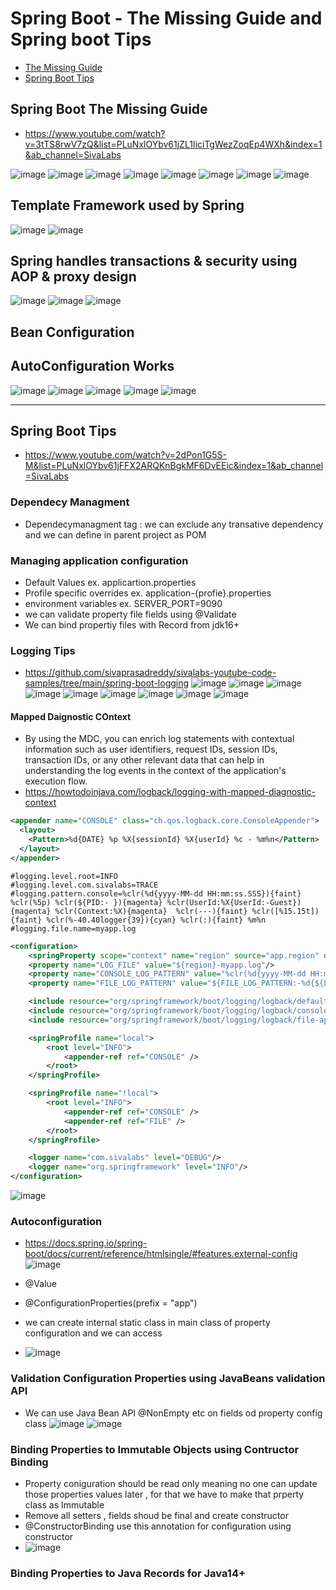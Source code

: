 # Spring Boot - The Missing Guide and Spring boot Tips
- [The Missing Guide](#spring-boot-the-missing-guide)
- [Spring Boot Tips](#spring-boot-tips)


## Spring Boot The Missing Guide
- https://www.youtube.com/watch?v=3tTS8rwV7zQ&list=PLuNxlOYbv61jZL1IiciTgWezZoqEp4WXh&index=1&ab_channel=SivaLabs


![image](https://user-images.githubusercontent.com/69948118/228121911-356eed30-a461-4f21-b60f-d9850adfdd4e.png)
![image](https://user-images.githubusercontent.com/69948118/228122653-54279153-f7dc-449a-b7e1-25675b235c6a.png)
![image](https://user-images.githubusercontent.com/69948118/228123223-85b1ddbc-ee3b-48d0-929d-f8f8a6a60da4.png)
![image](https://user-images.githubusercontent.com/69948118/228123240-26f62d41-9e7e-43c0-aa12-54a2b2acf34c.png)
![image](https://user-images.githubusercontent.com/69948118/228123856-e9d325dd-d274-4e2e-852a-6fcb7e267341.png)
![image](https://user-images.githubusercontent.com/69948118/228123886-adf225ec-d56c-46d3-b741-e4f436309d32.png)
![image](https://user-images.githubusercontent.com/69948118/228124056-e8a3033c-cd20-4b74-8fbd-7455e1ca1137.png)
![image](https://user-images.githubusercontent.com/69948118/228138190-79e84217-814e-48da-a9c9-bacfd2267b28.png)
## Template Framework used by Spring
![image](https://user-images.githubusercontent.com/69948118/228138333-b9bb4bf9-9587-44df-a108-aec53fecd931.png)
![image](https://user-images.githubusercontent.com/69948118/228138838-61e6ca52-dee7-45d2-8e26-bb004366077a.png)
## Spring handles transactions & security using AOP & proxy design
![image](https://user-images.githubusercontent.com/69948118/228139057-ac1c5b0d-643a-4eec-b614-c1a743d4ceb5.png)
![image](https://user-images.githubusercontent.com/69948118/228142731-15a4269e-48a9-4b8d-8d48-3199060a57d5.png)
![image](https://user-images.githubusercontent.com/69948118/228143396-475b7ff3-15ba-4dab-96e4-365781741e7b.png)
## Bean Configuration
## AutoConfiguration Works
![image](https://user-images.githubusercontent.com/69948118/236757652-33bb7784-ac06-4fa5-b645-0380dd0c403f.png)
![image](https://user-images.githubusercontent.com/69948118/236758155-10e4fba9-8db8-4b3c-943a-92570a850cf4.png)
![image](https://user-images.githubusercontent.com/69948118/236759029-524bca04-cd69-46f5-bc65-012be7fac43c.png)
![image](https://user-images.githubusercontent.com/69948118/236759064-de7ec436-e35a-47f3-893f-0ab02b4bc357.png)
![image](https://user-images.githubusercontent.com/69948118/236759323-914567cc-e0db-4889-a76d-5cbd909c7665.png)

---
## Spring Boot Tips
- https://www.youtube.com/watch?v=2dPon1G5S-M&list=PLuNxlOYbv61jFFX2ARQKnBgkMF6DvEEic&index=1&ab_channel=SivaLabs

### Dependecy Managment
- Dependecymanagment tag : we can exclude any transative dependency and we can define in parent project as POM 

### Managing application configuration
- Default Values ex. applicartion.properties
- Profile specific overrides ex. application-{profie}.properties
- environment variables ex.  SERVER_PORT=9090
- we can validate property file fields using @Validate
- We can bind propertiy files with Record from jdk16+

### Logging Tips
- https://github.com/sivaprasadreddy/sivalabs-youtube-code-samples/tree/main/spring-boot-logging
![image](https://github.com/jdbirla/JD_Spring_Boot_Master/assets/69948118/4aad686d-3cb2-4f88-ab8d-13ee539ca279)
![image](https://github.com/jdbirla/JD_Spring_Boot_Master/assets/69948118/3d1b331c-1ece-4ba3-9b28-deb2fd669095)
![image](https://github.com/jdbirla/JD_Spring_Boot_Master/assets/69948118/ffd79c35-e082-40a3-a51b-bd663a05f373)
![image](https://github.com/jdbirla/JD_Spring_Boot_Master/assets/69948118/e8244d02-b255-4b02-807e-1d37acbc36ef)
![image](https://github.com/jdbirla/JD_Spring_Boot_Master/assets/69948118/5ce9a1bb-e87c-4915-9ae8-558854f8ec72)
![image](https://github.com/jdbirla/JD_Spring_Boot_Master/assets/69948118/4b6f61b7-aec7-4e11-ac19-4ab2275af3d1)
![image](https://github.com/jdbirla/JD_Spring_Boot_Master/assets/69948118/23b30ab6-e39a-48c0-ba5f-664b31750a29)
![image](https://github.com/jdbirla/JD_Spring_Boot_Master/assets/69948118/17dc8ce1-3d7f-41f3-8dd7-fb78b3c075fe)
![image](https://github.com/jdbirla/JD_Spring_Boot_Master/assets/69948118/22cbef17-33c5-4e71-aaaa-020005188780)
#### Mapped Daignostic COntext
- By using the MDC, you can enrich log statements with contextual information such as user identifiers, request IDs, session IDs, transaction IDs, or any other relevant data that can help in understanding the log events in the context of the application's execution flow.
- https://howtodoinjava.com/logback/logging-with-mapped-diagnostic-context
```xml
<appender name="CONSOLE" class="ch.qos.logback.core.ConsoleAppender"> 
  <layout>
    <Pattern>%d{DATE} %p %X{sessionId} %X{userId} %c - %m%n</Pattern>
  </layout> 
</appender>
 ```
 ```
#logging.level.root=INFO
#logging.level.com.sivalabs=TRACE
#logging.pattern.console=%clr(%d{yyyy-MM-dd HH:mm:ss.SSS}){faint} %clr(%5p) %clr(${PID:- }){magenta} %clr(UserId:%X{UserId:-Guest}){magenta} %clr(Context:%X){magenta}  %clr(---){faint} %clr([%15.15t]){faint} %clr(%-40.40logger{39}){cyan} %clr(:){faint} %m%n
#logging.file.name=myapp.log
 ```
```xml
<configuration>
    <springProperty scope="context" name="region" source="app.region" defaultValue="us-east-1"/>
    <property name="LOG_FILE" value="${region}-myapp.log"/>
    <property name="CONSOLE_LOG_PATTERN" value="%clr(%d{yyyy-MM-dd HH:mm:ss.SSS}){faint} %clr(%5p) %clr(${PID:- }){magenta} %clr(UserId:%X{UserId:-Guest}){magenta} %clr(Context:%X){magenta}  %clr(---){faint} %clr([%15.15t]){faint} %clr(%-40.40logger{39}){cyan} %clr(:){faint} %m%n ${LOG_EXCEPTION_CONVERSION_WORD:-%wEx}"/>
    <property name="FILE_LOG_PATTERN" value="${FILE_LOG_PATTERN:-%d{${LOG_DATEFORMAT_PATTERN:-yyyy-MM-dd HH:mm:ss.SSS}} ${LOG_LEVEL_PATTERN:-%5p} ${PID:- } [UserId:%X{UserId:-Guest}] [Context:%X] --- [%t] %-40.40logger{39} : %m%n${LOG_EXCEPTION_CONVERSION_WORD:-%wEx}}"/>

    <include resource="org/springframework/boot/logging/logback/defaults.xml" />
    <include resource="org/springframework/boot/logging/logback/console-appender.xml" />
    <include resource="org/springframework/boot/logging/logback/file-appender.xml" />

    <springProfile name="local">
        <root level="INFO">
            <appender-ref ref="CONSOLE" />
        </root>
    </springProfile>

    <springProfile name="!local">
        <root level="INFO">
            <appender-ref ref="CONSOLE" />
            <appender-ref ref="FILE" />
        </root>
    </springProfile>

    <logger name="com.sivalabs" level="DEBUG"/>
    <logger name="org.springframework" level="INFO"/>
</configuration>
```
![image](https://github.com/jdbirla/JD_Spring_Boot_Master/assets/69948118/9a254218-58d6-46de-93e6-3b5b71ac6d76)





### Autoconfiguration
- https://docs.spring.io/spring-boot/docs/current/reference/htmlsingle/#features.external-config
![image](https://user-images.githubusercontent.com/69948118/228201235-922a73a3-3a38-45c7-9681-9731e9f45fc6.png)

- @Value
- @ConfigurationProperties(prefix = "app")
- we can create internal static class in main class of property configuration and we can access
- ![image](https://user-images.githubusercontent.com/69948118/228847353-40848010-e67d-43d4-a6b8-71f64da4a92a.png)

### Validation Configuration Properties using JavaBeans validation API
- We can use Java Bean API @NonEmpty etc on fields od property config class
![image](https://user-images.githubusercontent.com/69948118/228848020-14567241-0466-4395-a176-5bdc825866a2.png)
![image](https://user-images.githubusercontent.com/69948118/228848128-5a312d6b-57ba-4407-a399-2c3bcb154b4d.png)

### Binding Properties to Immutable Objects using Contructor Binding
- Property coniguration should be read only meaning no one can update those properties values later , for that we have to make that prperty class as Immutable
- Remove all setters , fields shoud be final and create constructor
- @ConstructorBinding use this annotation for configuration using constructor
- ![image](https://user-images.githubusercontent.com/69948118/228849809-3d1982f3-53c7-4bd7-a2d2-9626d187b672.png)

### Binding Properties to Java Records for Java14+
